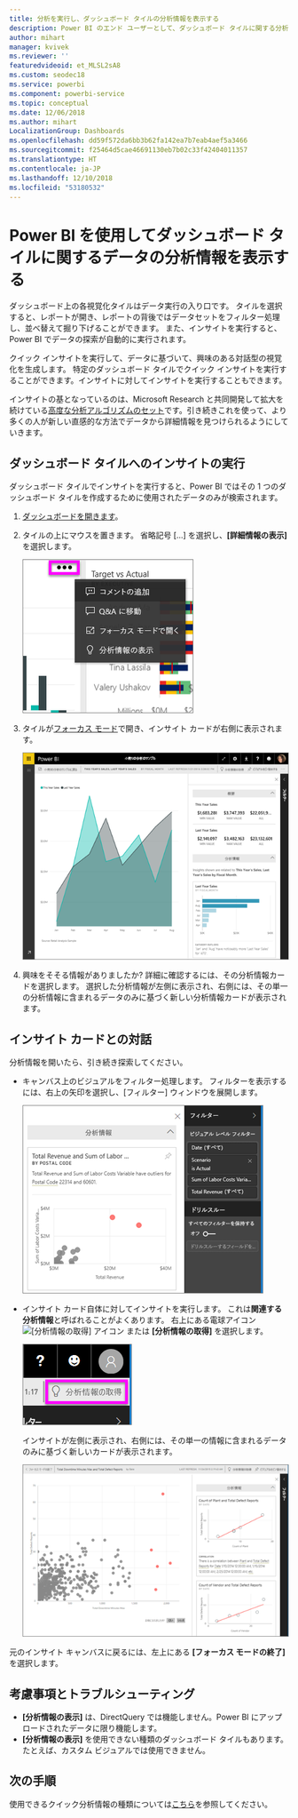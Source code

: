 ```yaml
---
title: 分析を実行し、ダッシュボード タイルの分析情報を表示する
description: Power BI のエンド ユーザーとして、ダッシュボード タイルに関する分析情報を取得する方法を説明します。
author: mihart
manager: kvivek
ms.reviewer: ''
featuredvideoid: et_MLSL2sA8
ms.custom: seodec18
ms.service: powerbi
ms.component: powerbi-service
ms.topic: conceptual
ms.date: 12/06/2018
ms.author: mihart
LocalizationGroup: Dashboards
ms.openlocfilehash: dd59f572da6bb3b62fa142ea7b7eab4aef5a3466
ms.sourcegitcommit: f25464d5cae46691130eb7b02c33f42404011357
ms.translationtype: HT
ms.contentlocale: ja-JP
ms.lasthandoff: 12/10/2018
ms.locfileid: "53180532"
---
```

# <a name="view-data-insights-on-dashboard-tiles-with-power-bi"></a>Power BI を使用してダッシュボード タイルに関するデータの分析情報を表示する
ダッシュボード上の各視覚化タイルはデータ実行の入り口です。 タイルを選択すると、レポートが開き、レポートの背後ではデータセットをフィルター処理し、並べ替えて掘り下げることができます。 また、インサイトを実行すると、Power BI でデータの探索が自動的に実行されます。

クイック インサイトを実行して、データに基づいて、興味のある対話型の視覚化を生成します。 特定のダッシュボード タイルでクイック インサイトを実行することができます。インサイトに対してインサイトを実行することもできます。

インサイトの基となっているのは、Microsoft Research と共同開発して拡大を続けている[高度な分析アルゴリズムのセット](end-user-insight-types.md)です。引き続きこれを使って、より多くの人が新しい直感的な方法でデータから詳細情報を見つけられるようにしていきます。

## <a name="run-insights-on-a-dashboard-tile"></a>ダッシュボード タイルへのインサイトの実行
ダッシュボード タイルでインサイトを実行すると、Power BI ではその 1 つのダッシュボード タイルを作成するために使用されたデータのみが検索されます。 

1. [ダッシュボードを開きます](end-user-dashboards.md)。
2. タイルの上にマウスを置きます。 省略記号 [...] を選択し、**[詳細情報の表示]** を選択します。 

    ![省略記号メニュー モード](./media/end-user-insights/power-bi-hover.png)


3. タイルが[フォーカス モード](end-user-focus.md)で開き、インサイト カードが右側に表示されます。    
   
    ![フォーカス モード](./media/end-user-insights/pbi-insights-tile.png)    
4. 興味をそそる情報がありましたか? 詳細に確認するには、その分析情報カードを選択します。 選択した分析情報が左側に表示され、右側には、その単一の分析情報に含まれるデータのみに基づく新しい分析情報カードが表示されます。    

 ## <a name="interact-with-the-insight-cards"></a>インサイト カードとの対話
分析情報を開いたら、引き続き探索してください。

   * キャンバス上のビジュアルをフィルター処理します。  フィルターを表示するには、右上の矢印を選択し、[フィルター] ウィンドウを展開します。

     ![[フィルター] メニューが展開された分析情報](./media/end-user-insights/power-bi-insights-on-insights.png)
   
   * インサイト カード自体に対してインサイトを実行します。 これは**関連する分析情報**と呼ばれることがよくあります。 右上にある電球アイコン ![[分析情報の取得] アイコン](./media/end-user-insights/power-bi-bulb-icon.png) または **[分析情報の取得]** を選択します。
     
     ![[詳細情報の取得] アイコンが表示されたメニュー バー](./media/end-user-insights/power-bi-autoinsights-tile.png)
     
     インサイトが左側に表示され、右側には、その単一の情報に含まれるデータのみに基づく新しいカードが表示されます。
     
     ![詳細情報についての詳細情報](./media/end-user-insights/power-bi-insights-on-insights-new.png)

元のインサイト キャンバスに戻るには、左上にある **[フォーカス モードの終了]** を選択します。

## <a name="considerations-and-troubleshooting"></a>考慮事項とトラブルシューティング
- **[分析情報の表示]** は、DirectQuery では機能しません。Power BI にアップロードされたデータに限り機能します。
- **[分析情報の表示]** を使用できない種類のダッシュボード タイルもあります。 たとえば、カスタム ビジュアルでは使用できません。<!--[custom visuals](end-user-custom-visuals.md)-->


## <a name="next-steps"></a>次の手順
使用できるクイック分析情報の種類については[こちら](end-user-insight-types.md)を参照してください。

